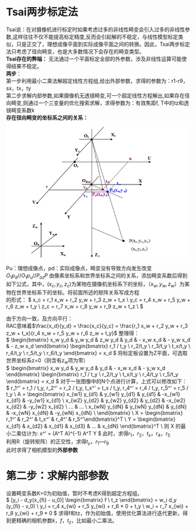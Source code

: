 # Tsai两步标定法

Tsai说：在对摄像机进行标定时如果考虑过多的非线性畸变会引入过多的非线性参数,这样往往不仅不能提高标定精度,反而会引起解的不稳定，与线性模型标定类似，只是正交了，理想成像平面到实际成像平面之间的转换。因此，Tsai两步标定法只考虑了径向畸变，也是大多数情况下会存在的畸变类型。  
**Tsai存在的弊端：** 无法通过一个平面标定全部的外参数，涉及非线性运算可能使得结果不稳定。  
**两步**：  
第一步利用最小二乘法解超定线性方程组,给出外部参数，求得的参数为：r1-r9，sx，tx，ty  
第二步求解内部参数,如果摄像机无透镜畸变,可一个超定线性方程解出,如果存在径向畸变,则通过一个三变量的优化搜索求解，求得参数为：有效焦距f, T中的tz和透镜畸变系数k  
**存在径向畸变的坐标系之间的关系：**  
![](zbx.png)  
Pu：理想成像点，pd：实际成像点，畸变没有导致方向发生改变  
$O_1p_d // O_1p_u // P_{oz} P$
由像素坐标系和世界坐标系之间的关系，添加畸变系数后得到如下公式，其中，$(x_c,y_c,z_c)$为某物在摄像机坐标系下的坐标，$（x_w,y_w,z_w）$为某物在世界坐标系下的坐标。将前面所述的矩阵关系写成方程  
的形式：
$ 
x_c = r_1 x_w + r_2 y_w + r_3 z_w + t_x \\
y_c = r_4 x_w + r_5 y_w + r_6 z_w + t_y \\
z_c = r_7 x_w + r_8 y_w + r_9 z_w + t_z \\
$

由于方向一致，及方向平行：  
RAC意味着$\frac{x_d}{y_d} = \frac{x_c}{y_c} = \frac{r_1 x_w + r_2 y_w + r_3 z_w + t_x}{r_4 x_w + r_5 y_w + r_6 z_w + t_y}$
整理得：  
$
\begin{bmatrix} x_w y_d & y_w y_d & z_w y_d & y_d & - x_w x_d & - y_w x_d & - z_w x_d \end{bmatrix}
\begin{bmatrix} r_1 / t_y \\ r_2/t_y \\ r_3/t_y \\ t_x/t_y \\ r_4/t_y \\ r_5/t_y \\ r_6/t_y \end{bmatrix} = x_d
$
将标定板设置为Z平面，可选取世界坐标系z=0（则含有$z_w$项为零）  
$
\begin{bmatrix} x_w y_d & y_w y_d & y_d & - x_w x_d & - y_w x_d \end{bmatrix}
\begin{bmatrix} r_1 / t_y \\ r_2/t_y \\ t_x/t_y \\ r_4/t_y \\ r_5/t_y \end{bmatrix} = x_d
$
对于一张图像中的N个点进行计算，上式可以修改如下：
$
r_1^’ = r_1 / t_y, r_2^’ = r_2 / t_y, t_x^’ = t_x / t_y, r_4^’ = r_4 / t_y, r_5^’ = r_5 / t_y \\
A = \begin{bmatrix}
x_{w1} y_{d1} & y_{w1} y_{d1} & y_{d1} & -x_{w1} x_{d1} & -y_{w1} x_{d1} \\
x_{w2} y_{d2} & y_{w2} y_{d2} & y_{d2} & -x_{w2} x_{d2} & -y_{w2} x_{d2} \\
... & ... \\
x_{wN} y_{dN} & y_{wN} y_{dN} & y_{dN} & -x_{wN} x_{dN} & -y_{wN} x_{dN} \\
\end{bmatrix} \\
X = \begin{bmatrix} r_1^’ & r_2^’ & t_x^’ & r_4^’ & r_5^’\end{bmatrix}^T \\
Y = \begin{bmatrix} x_{d1} & x_{d2} & x_{d1} & x_{d3} & ... & x_{dN} \end{bmatrix}^T \\
则 X 的最小二乘估计为: x^’ = (A^T A)^{-1} A^T Y
$
此时，求得$r_1，r_2，t_x，r_4，r_5$  
利用R（旋转矩阵）的正交性，求得$t_y，r_1—r_9$  
此时求得了相机模型的**外部参数**  

# 第二步：求解内部参数  
设置畸变系数K=0为初始值，暂时不考虑K得到超定方程组。  
$
[y_i - d_y(x_{fi} - u_0)] \begin{bmatrix} f \\ t_z \end{bmatrix} = w_i d_y (y_{fi} - v_0) \\
y_i = r_4 x_{wi} + r_5 y_{wi} + r_6 * 0 + t_y \\
w_i = r_7 x_{wi} + r_8 y_{wi} + r_9 * 0 
$
求得f和tz，作为初始值，使用优化算法进行迭代更新，得到更精确的相机参数$k，f，t_z$，比如最小二乘法。